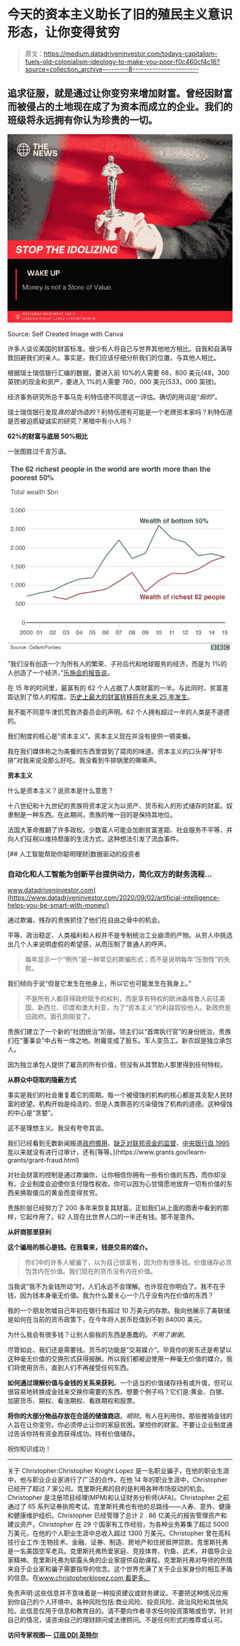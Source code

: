 # 今天的资本主义助长了旧的殖民主义意识形态，让你变得贫穷

> 原文：<https://medium.datadriveninvestor.com/todays-capitalism-fuels-old-colonialism-ideology-to-make-you-poor-f0c460cf4c16?source=collection_archive---------8----------------------->

## 追求征服，就是通过让你变穷来增加财富。曾经因财富而被侵占的土地现在成了为资本而成立的企业。我们的班级将永远拥有你认为珍贵的一切。

![](img/15c0434940104c4e227c22939fe3f7e4.png)

Source: Self Created Image with Canva

许多人谈论美国的财富标准。很少有人将自己与世界其他地方相比。自我和自满导致回避我们的亲人。事实是，我们应该仔细分析我们的位置，与其他人相比。

根据瑞士瑞信银行汇编的数据，要进入前 10%的人需要 68，800 美元(48，300 英镑)的现金和资产，要进入 1%的人需要 760，000 美元(533，000 英镑)。

经济事务研究所总干事马克·利特伍德不同意这一评估。确切的用词是“*假的*”。

瑞士瑞信银行发现*真的是伪造的*？利特伍德有可能是一个老牌资本家吗？利特伍德是否被迫质疑诚实的研究？黑暗中有小人吗？

**62%的财富与底层 50%相比**

一张图胜过千言万语。

![](img/9b818d8f8136ef5db372babae67608d4.png)

“我们没有创造一个为所有人的繁荣、子孙后代和地球服务的经济，而是为 1%的人创造了一个经济，”[乐施会的报告说](https://policy-practice.oxfam.org.uk/publications/an-economy-for-the-1-how-privilege-and-power-in-the-economy-drive-extreme-inequ-592643)。

在 15 年的时间里，最富有的 62 个人占据了人类财富的一半。与此同时，贫富差距达到了惊人的程度。[历史上最大的财富转移将在未来 25 年发生](https://www.cnbc.com/2019/02/22/how-to-prepare-your-heirs-for-the-68-trillion-great-wealth-transfer.html)。

我不能不同意牛津饥荒救济委员会的声明。62 个人拥有超过一半的人类是不道德的。

我们制度的核心是“资本主义”。资本主义现在并没有提供一顿美餐。

我在我们媒体称之为美餐的东西里尝到了腐肉的味道。资本主义的口头禅“好牛排”对我来说没那么好吃。我没看到牛排锅里的嘶嘶声。

**资本主义**

什么是资本主义？说资本是什么意思？

十八世纪和十九世纪的贵族将资本定义为以资产、货币和人的形式储存的财富。奴隶制是一种东西。在此期间，贵族的唯一目的是保持其地位。

法国大革命推翻了许多政权。少数富人可能会加剧贫富差距、社会服务不平等，并向人们征税以维持颓废的生活方式，这种想法引发了流血事件。

[](https://www.datadriveninvestor.com/2020/09/02/artificial-intelligence-helps-you-be-smart-with-money/) [## 人工智能帮助你聪明理财|数据驱动的投资者

### 自动化和人工智能为创新平台提供动力，简化双方的财务流程…

www.datadriveninvestor.com](https://www.datadriveninvestor.com/2020/09/02/artificial-intelligence-helps-you-be-smart-with-money/) 

通过欺骗，残存的贵族抓住了他们在自由之骨中的机会。

平等、政治稳定、人类福利和人权并不是专制统治工业崩溃的产物。从穷人中挑选出几个人来说明虚假的希望感，从而压制了普通人的呼声。

> 每年显示一个“例外”是一种常见的欺骗形式；而不是说明每年“压倒性”的失败。

我们倾向于说“但是它发生在他身上，所以它也可能发生在我身上。”

> 不是所有人都获得政府赋予的权利，而是享有特权的欧洲盎格鲁人前往美国、新西兰、印度和澳大利亚，为了“资本主义”的利益奴役他人。新政府是旧政府。面孔刚刚变了。

贵族们建立了一个新的“社团统治”阶层。领主们以“首席执行官”的身份统治，贵族们在“董事会”中占有一席之地。附庸变成了股东。军人变员工。新农奴是独立承包人。

因为独立承包人提供了雇员的所有价值，但没有从其赞助人那里得到任何特权。

**从群众中窃取的隐蔽方式**

事实是我们的社会重复着它的周期。每一个被侵蚀的机构的核心都是其支配人民财富的欲望。机构开始是纯洁的，但是人类罪恶的污染侵蚀了机构的道德。这种侵蚀的中心是“贪婪”。

这不是理想主义。我没有夸夸其谈。

我们已经看到无数新闻报道[政府挪用](https://www.osc.state.ny.us/sites/default/files/local-government/documents/pdf/2019-01/preventingfraud.pdf)、[缺乏对联邦资金的监督](https://www.brookings.edu/blog/fixgov/2020/04/15/congressional-oversight-of-the-cares-act-could-prove-troublesome/)、[中央银行自 1995 年](https://famguardian.org/Subjects/MoneyBanking/FederalReserve/FRconspire/audit.htm#:~:text=We%20have%20audited%20the%20accompanying,responsibility%20of%20the%20Board's%20management.)以来就没有进行过审计，还有[等等。](https://www.grants.gov/learn-grants/grant-fraud.html)

对社会财富的控制是通过欺骗你，让你相信你拥有一些有价值的东西，而你却没有。企业制度会迫使你支付隐性税收。你可以因为心甘情愿地放弃一切有价值的东西来换取傻瓜的黄金而变得贫穷。

贵族阶层已经努力了 200 多年来恢复其财富。正如我们从上面的图表中看到的那样，它起作用了。62 人现在比世界人口的一半还有钱。那不是意外。

**从奸商那里获利**

**这个骗局的核心是钱。在我看来，钱是交易的媒介。**

> 你们中的许多人被骗了，以为自己很富有，因为你有很多钱。价值储存必须包含内在价值。我们现在的货币没有内在价值。

当我说“我不为金钱所动”时，人们永远不会理解。也许现在你明白了。我不在乎钱，因为钱本身毫无价值。我为什么要关心一个几乎没有内在价值的东西？

我的一个朋友吹嘘自己年初在银行有超过 10 万美元的存款。我向他展示了美联储是如何在当前的货币政策下，在今年将人民币贬值到不到 84000 美元。

为什么我会有很多钱？让别人偷我的东西是愚蠢的。*不用了谢谢*。

尽管如此，我们还是需要钱。货币的功能是“交易媒介”。毕竟你的房东还是希望以这种毫无价值的交换形式获得报酬。所以我们都被迫使用一种毫无价值的媒介。我们将使用货币，直到人们不再接受任何东西。

**如何通过理解价值与金钱的关系来获利**。一个适当的价值储存持有或升值，但可以很容易地转换成金钱来交换你需要的东西。想要个例子吗？它们是:黄金、白银、加密货币、期权、看涨期权、看跌期权和股票。

**将你的大部分物品存放在合适的储值商店**。*顺财*。有人在利用你。那些推销金钱的人旨在让你变穷。你必须停止让你的家庭贫困。掌控你的财富。不要让企业制度通过告诉你持有资金而获得成功。持有价值储存。

祝你知识成功！

***

关于 Christopher:Christopher Knight Lopez 是一名职业骗子，在他的职业生涯中，他与职业企业家进行了广泛的合作。在他 14 年的职业生涯中，Christopher 已经开了超过 7 家公司。克里斯托弗的目的是利用各种市场驱动的机会。Christopher 是注册项目经理(MPM)和认证财务分析师(AFA)。Christopher 之前通过了 65 系列证券执照考试。克里斯托弗也有他的总路线——人寿、意外、健康和健康维护组织。Christopher 已经管理了总计 2 . 86 亿美元的报告管理资产和建议资产。Christopher 在 29 个国家有工作经验，为各种业务筹集了超过 5000 万美元，在他的个人职业生涯中总收入超过 1300 万美元。Christopher 曾在高科技行业工作:生物技术、金融、证券、制造、房地产和住房抵押贷款。克里斯托弗是一名美国空军老兵。克里斯托弗热爱家庭、竞技体育、钓鱼、武术，并倡导企业家精神。克里斯托弗为崭露头角的企业家提供自助课程。克里斯托弗对导师的热情来自于企业家和骗子需要指导的信念。这个世界充满了关于企业家身份的相互矛盾的信息。在[www.christopherklopez.com 看更多。](http://www.christopherklopez.com.)

免责声明:这些信息并不意味着是一种投资建议或财务建议。不要把这种情况应用到你自己的个人环境中。各种风险包括:商业风险、投资风险、政治风险和其他风险。此信息仅用于信息和教育目的。请不要向作者寻求任何投资策略或哲学。针对自己的情况，请咨询自己的理财顾问或法律顾问。不是任何形式的推荐或认可。

**访问专家视图—** [**订阅 DDI 英特尔**](https://datadriveninvestor.com/ddi-intel)